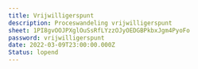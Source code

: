 ```yaml
---
title: Vrijwilligerspunt
description: Proceswandeling vrijwilligerspunt
sheet: 1PI8gvOOJPXglOuSsRfLYzzOJyOEDGBPkbxJgm4PyoFo
password: vrijwilligerspunt
date: 2022-03-09T23:00:00.000Z
Status: lopend
---
```

